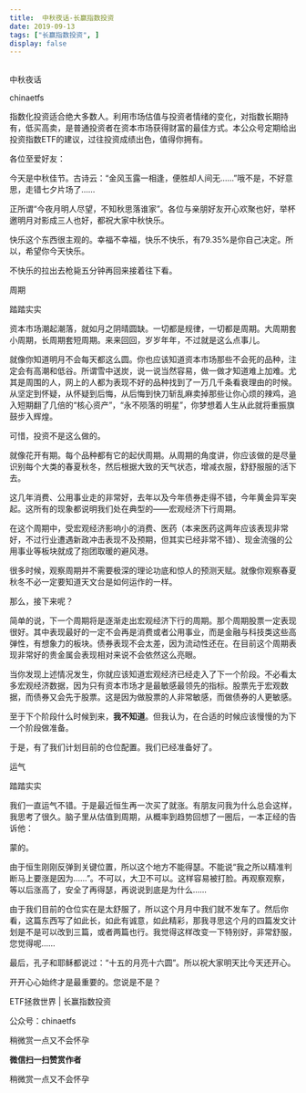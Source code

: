 ```yaml
---
title:  中秋夜话-长赢指数投资
date: 2019-09-13
tags: ["长赢指数投资", ]
display: false
---
```



## 



中秋夜话




chinaetfs




指数化投资适合绝大多数人。利用市场估值与投资者情绪的变化，对指数长期持有，低买高卖，是普通投资者在资本市场获得财富的最佳方式。本公众号定期给出投资指数ETF的建议，过往投资成绩出色，值得你拥有。










各位至爱好友：



今天是中秋佳节。古诗云：“金风玉露一相逢，便胜却人间无……”哦不是，不好意思，走错七夕片场了……



正所谓“今夜月明人尽望，不知秋思落谁家”。各位与亲朋好友开心欢聚也好，举杯邀明月对影成三人也好，都祝大家中秋快乐。



快乐这个东西很主观的。幸福不幸福，快乐不快乐，有79.35%是你自己决定。所以，希望你今天快乐。



不快乐的拉出去枪毙五分钟再回来接着往下看。









周期

踏踏实实



资本市场潮起潮落，就如月之阴晴圆缺。一切都是规律，一切都是周期。大周期套小周期，长周期套短周期。来来回回，岁岁年年，不过就是这么点事儿。



就像你知道明月不会每天都这么圆。你也应该知道资本市场那些不会死的品种，注定会有高潮和低谷。所谓雪中送炭，说一说当然容易，做一做才知道难上加难。尤其是周围的人，网上的人都为表现不好的品种找到了一万几千条看衰理由的时候。从坚定到怀疑，从怀疑到后悔，从后悔到快刀斩乱麻卖掉那些让你心烦的辣鸡，追入短期翻了几倍的“核心资产”，“永不陨落的明星”，你梦想着人生从此就将重振旗鼓步入辉煌。



可惜，投资不是这么做的。



就像花开有期。每个品种都有它的起伏周期。从周期的角度讲，你应该做的是尽量识别每个大类的春夏秋冬，然后根据大致的天气状态，增减衣服，舒舒服服的活下去。



这几年消费、公用事业走的非常好，去年以及今年债券走得不错，今年黄金异军突起。这所有的现象都说明我们处在典型的——宏观经济下行周期。



在这个周期中，受宏观经济影响小的消费、医药（本来医药这两年应该表现非常好，不过行业遭遇新政冲击表现不及预期，但其实已经非常不错）、现金流强的公用事业等板块就成了抱团取暖的避风港。



很多时候，观察周期并不需要极深的理论功底和惊人的预测天赋。就像你观察春夏秋冬不必一定要知道天文台是如何运作的一样。



那么，接下来呢？



简单的说，下一个周期将是逐渐走出宏观经济下行的周期。那个周期股票一定表现很好。其中表现最好的一定不会再是消费或者公用事业，而是金融与科技类这些高弹性，有想象力的板块。债券表现不会太差，因为流动性还在。在目前这个周期表现非常好的贵金属会表现相对来说不会依然这么亮眼。



当你发现上述情况发生，你就应该知道宏观经济已经走入了下一个阶段。不必看太多宏观经济数据，因为只有资本市场才是最敏感最领先的指标。股票先于宏观数据，而债券又会先于股票。这是因为做股票的人非常敏感，而做债券的人更敏感。



至于下个阶段什么时候到来，**我不知道**。但我认为，在合适的时候应该慢慢的为下一个阶段做准备。



于是，有了我们计划目前的仓位配置。我们已经准备好了。







运气

踏踏实实



我们一直运气不错。于是最近恒生再一次买了就涨。有朋友问我为什么总会这样，我思考了很久。脑子里从估值到周期，从概率到趋势回想了一圈后，一本正经的告诉他：



蒙的。

由于恒生刚刚反弹到关键位置，所以这个地方不能得瑟。不能说“我之所以精准判断马上要涨是因为……”。不可以，大卫不可以。这样容易被打脸。再观察观察，等以后涨高了，安全了再得瑟，再说说到底是为什么……



由于我们目前的仓位实在是太舒服了，所以这个月月中我们就不发车了。然后你看，这篇东西写了如此长，如此有诚意，如此精彩，那我寻思这个月的四篇发文计划是不是可以改到三篇，或者两篇也行。我觉得这样改变一下特别好，非常舒服，您觉得呢……



最后，孔子和耶稣都说过：“十五的月亮十六圆”。所以祝大家明天比今天还开心。



开开心心始终才是最重要的。您说是不是？







ETF拯救世界 | 长赢指数投资



公众号：chinaetfs



稍微赏一点又不会怀孕


**微信扫一扫赞赏作者**






稍微赏一点又不会怀孕
